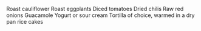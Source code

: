 Roast cauliflower
Roast eggplants
Diced tomatoes
Dried chilis
Raw red onions
Guacamole
Yogurt or sour cream
Tortilla of choice, warmed in a dry pan
rice cakes

